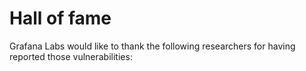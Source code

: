 # Hall of fame

Grafana Labs would like to thank the following researchers for having reported those vulnerabilities:
